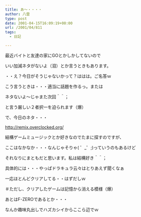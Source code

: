 ```yaml
---
title: あ～・・・・
author: 八雲
type: post
date: 2001-04-15T16:09:19+00:00
url: /2001/04/811
tags:
  - 日記

---
```

最近バイトと友達の家にGOとかしかしてないので
  
いい加減ネタがないよ（泪）とか言うときもあります。

・・え？今日がそうじゃないかって？ははは。ご名答ｗ
  
こう言うときは・・・適当に話題を作るっ。または
  
ネタないよ～じゃまた次回＾＾；　
  
と言う厳しい２者択一を迫られます（爆）
  
で、今日のネタ・・・

http://remix.overclocked.org/

結構ゲームミュージックとか好きなのでたまに探すのですが、
  
ここはなかなか・・・なんじゃそりゃ( ゜_゜;)っていうのもあるけど
  
それなりにまともだと思います。私は結構好き＾＾；
  
具体的には・・・やっぱドラキュラ云々はとりあえず聞くなぁ
  
一応ほとんどクリアしてる・・はずだしｗ
  
＃ただし、クリアしたゲームは記憶から消える模様（爆）
  
あとはF-ZEROであるとか・・・
  
なんか趣味丸出しでハズカシイからここら辺でｗ
